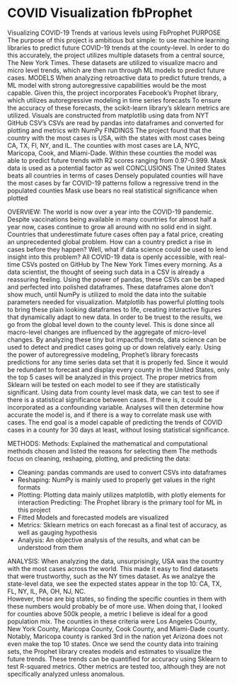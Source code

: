 # COVID Visualization fbProphet 
 Visualizing COVID-19 Trends at various levels using FbProphet
PURPOSE
The purpose of this project is ambitious but simple: to use machine learning libraries to predict future COVID-19 trends at the county-level. In order to do this accurately, the project utilizes multiple datasets from a central source, The New York Times. These datasets are utilized to visualize macro and micro level trends, which are then run through ML models to predict future cases.
MODELS
When analyzing retroactive data to predict future trends, a ML model with strong autoregressive capabilities would be the most capable.
Given this, the project incorporates Facebook’s Prophet library, which utilizes autoregressive modeling in time series forecasts
To ensure the accuracy of these forecasts, the scikit-learn library’s sklearn metrics are utilized. 
Visuals are constructed from matplotlib using data from NYT GitHub CSV’s 
CSVs are read by pandas into dataframes and converted for plotting and metrics with NumPy
FINDINGS
The project found that the country with the most cases is USA,  with the states with most cases being CA, TX, Fl, NY, and IL. 
The counties with most cases are LA, NYC, Maricopa, Cook, and Miami-Dade. 
Within these counties the model was able to predict future trends with R2 scores ranging from 0.97-0.999. 
Mask data is used as a potential factor as well
CONCLUSIONS
The United States beats all countries in terms of cases
Densely populated counties will have the most cases by far
COVID-19 patterns follow a regressive trend in the populated counties
Mask use bears no real statistical significance when plotted 

OVERVIEW:
 The world is now over a year into the COVID-19 pandemic. Despite vaccinations being available in many countries for almost half a year now, cases continue to grow all around with no solid end in sight. Countries that underestimate future cases often pay a fatal price, creating an unprecedented global problem. How can a country predict a rise in cases before they happen?
	Well, what if data science could be used to lend insight into this problem? All COVID-19 data is openly accessible, with real-time CSVs posted on GitHub by The New York Times every morning. As a data scientist, the thought of seeing such data in a CSV is already a reassuring feeling. Using the power of pandas, these CSVs can be shaped and perfected into polished dataframes. 
	These dataframes alone don’t show much, until NumPy is utilized to mold the data into the suitable parameters needed for visualization. Matplotlib has powerful plotting tools to bring these plain looking dataframes to life, creating interactive figures that dynamically adapt to new data. In order to be truest to the results, we go from the global level down to the county level. This is done since all macro-level changes are influenced by the aggregate of micro-level changes. By analyzing these tiny but impactful trends, data science can be used to detect and predict cases going up or down relatively early.
	Using the power of autoregressive modeling, Prophet’s library forecasts predictions for any time series data set that it is properly fed. Since it would be redundant to forecast and display every county in the United States, only the top 5 cases will be analyzed in this project. The proper metrics from Sklearn will be tested on each model to see if they are statistically significant.
	Using data from county level mask data, we can test to see if there is a statistical significance between cases. If there is, it could be incorporated as a confounding variable. Analyses will then determine how accurate the model is, and if there is a way to correlate mask use with cases. 
	The end goal is a model capable of predicting the trends of COVID cases in a county for 30 days at least, without losing statistical significance. 
 
 METHODS:
 Methods: Explained the mathematical and computational methods chosen and listed the reasons for selecting them
The methods focus on cleaning, reshaping, plotting, and predicting the data:
- Cleaning: pandas commands are used to convert CSVs into dataframes
- Reshaping: NumPy is mainly used to properly get values in the right formats
- Plotting: Plotting data mainly utilizes matplotlib, with plotly elements for interaction
Predicting: The Prophet library is the primary tool for ML in this project
- Fitted Models and forecasted models are visualized
- Metrics: Sklearn metrics on each forecast as a final test of accuracy, as well as gauging hypothesis
- Analysis: An objective analysis of the results, and what can be understood from them

ANALYSIS:
When analyzing the data, unsurprisingly, USA was the country with the most cases across the world. This made it easy to find datasets that were trustworthy, such as the NY times dataset. As we analzye the state-level data, we see the expected states appear in the top 10: CA, TX, FL, NY, IL, PA, OH, NJ, NC.  
  However, these are big states, so finding the specific counties in them with these numbers would probably be of more use. When doing that, I looked for counties above 500k people, a metric I believe is ideal for a good population mix. The counties in these criteria were Los Angeles County, New York County, Maricopa County, Cook County, and Miami-Dade county. 
  Notably, Maricopa county is ranked 3rd in the nation yet Arizona does not even make the top 10 states. Once we  send the county data into training sets, the Prophet library creates models and estimates to visualize the future trends. These trends can be quantified for accuracy using Sklearn to test R-squared metrics. Other metrics are tested too, although they are not specifically analyzed unless anomalous.

